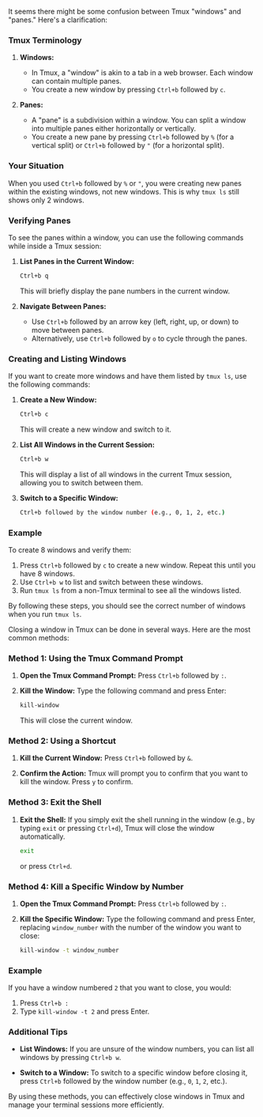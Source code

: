 It seems there might be some confusion between Tmux "windows" and "panes." Here's a clarification:

### Tmux Terminology

1. **Windows:**
   - In Tmux, a "window" is akin to a tab in a web browser. Each window can contain multiple panes.
   - You create a new window by pressing `Ctrl+b` followed by `c`.

2. **Panes:**
   - A "pane" is a subdivision within a window. You can split a window into multiple panes either horizontally or vertically.
   - You create a new pane by pressing `Ctrl+b` followed by `%` (for a vertical split) or `Ctrl+b` followed by `"` (for a horizontal split).

### Your Situation

When you used `Ctrl+b` followed by `%` or `"`, you were creating new panes within the existing windows, not new windows. This is why `tmux ls` still shows only 2 windows.

### Verifying Panes

To see the panes within a window, you can use the following commands while inside a Tmux session:

1. **List Panes in the Current Window:**
   ```bash
   Ctrl+b q
   ```
   This will briefly display the pane numbers in the current window.

2. **Navigate Between Panes:**
   - Use `Ctrl+b` followed by an arrow key (left, right, up, or down) to move between panes.
   - Alternatively, use `Ctrl+b` followed by `o` to cycle through the panes.

### Creating and Listing Windows

If you want to create more windows and have them listed by `tmux ls`, use the following commands:

1. **Create a New Window:**
   ```bash
   Ctrl+b c
   ```
   This will create a new window and switch to it.

2. **List All Windows in the Current Session:**
   ```bash
   Ctrl+b w
   ```
   This will display a list of all windows in the current Tmux session, allowing you to switch between them.

3. **Switch to a Specific Window:**
   ```bash
   Ctrl+b followed by the window number (e.g., 0, 1, 2, etc.)
   ```

### Example

To create 8 windows and verify them:

1. Press `Ctrl+b` followed by `c` to create a new window. Repeat this until you have 8 windows.
2. Use `Ctrl+b w` to list and switch between these windows.
3. Run `tmux ls` from a non-Tmux terminal to see all the windows listed.

By following these steps, you should see the correct number of windows when you run `tmux ls`.

Closing a window in Tmux can be done in several ways. Here are the most common methods:

### Method 1: Using the Tmux Command Prompt
1. **Open the Tmux Command Prompt:**
   Press `Ctrl+b` followed by `:`.
   
2. **Kill the Window:**
   Type the following command and press Enter:
   ```bash
   kill-window
   ```
   This will close the current window.

### Method 2: Using a Shortcut
1. **Kill the Current Window:**
   Press `Ctrl+b` followed by `&`.
   
2. **Confirm the Action:**
   Tmux will prompt you to confirm that you want to kill the window. Press `y` to confirm.

### Method 3: Exit the Shell
1. **Exit the Shell:**
   If you simply exit the shell running in the window (e.g., by typing `exit` or pressing `Ctrl+d`), Tmux will close the window automatically.
   ```bash
   exit
   ```
   or press `Ctrl+d`.

### Method 4: Kill a Specific Window by Number
1. **Open the Tmux Command Prompt:**
   Press `Ctrl+b` followed by `:`.
   
2. **Kill the Specific Window:**
   Type the following command and press Enter, replacing `window_number` with the number of the window you want to close:
   ```bash
   kill-window -t window_number
   ```

### Example
If you have a window numbered `2` that you want to close, you would:
1. Press `Ctrl+b :`
2. Type `kill-window -t 2` and press Enter.

### Additional Tips
- **List Windows:**
  If you are unsure of the window numbers, you can list all windows by pressing `Ctrl+b w`.
  
- **Switch to a Window:**
  To switch to a specific window before closing it, press `Ctrl+b` followed by the window number (e.g., `0`, `1`, `2`, etc.).

By using these methods, you can effectively close windows in Tmux and manage your terminal sessions more efficiently.
